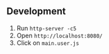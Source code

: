 ## Development

1. Run `http-server -c5`
2. Open `http://localhost:8080/`
3. Click on `main.user.js`
